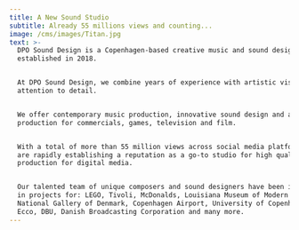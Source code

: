 ```yaml
---
title: A New Sound Studio
subtitle: Already 55 millions views and counting...
image: /cms/images/Titan.jpg
text: >-
  DPO Sound Design is a Copenhagen-based creative music and sound design studio
  established in 2018.


  At DPO Sound Design, we combine years of experience with artistic vision and
  attention to detail.


  We offer contemporary music production, innovative sound design and audio post
  production for commercials, games, television and film.


  With a total of more than 55 million views across social media platforms, we
  are rapidly establishing a reputation as a go-to studio for high quality sound
  production for digital media.


  Our talented team of unique composers and sound designers have been involved
  in projects for: LEGO, Tivoli, McDonalds, Louisiana Museum of Modern Art, SMK
  National Gallery of Denmark, Copenhagen Airport, University of Copenhagen,
  Ecco, DBU, Danish Broadcasting Corporation and many more.
---
```











































































